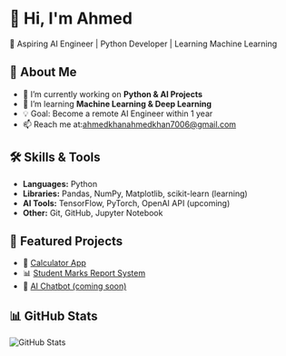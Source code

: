 # 👋 Hi, I'm Ahmed  
🚀 Aspiring AI Engineer | Python Developer | Learning Machine Learning  

## 🌟 About Me
- 🔭 I’m currently working on **Python & AI Projects**  
- 🌱 I’m learning **Machine Learning & Deep Learning**  
- 💡 Goal: Become a remote AI Engineer within 1 year  
- 📫 Reach me at:ahmedkhanahmedkhan7006@gmail.com  

## 🛠️ Skills & Tools
- **Languages:** Python  
- **Libraries:** Pandas, NumPy, Matplotlib, scikit-learn (learning)  
- **AI Tools:** TensorFlow, PyTorch, OpenAI API (upcoming)  
- **Other:** Git, GitHub, Jupyter Notebook  

## 📂 Featured Projects
- 🧮 [Calculator App](https://github.com/yourusername/calculator)  
- 📊 [Student Marks Report System](https://github.com/yourusername/student-marks)  
- 🤖 [AI Chatbot (coming soon)](https://github.com/yourusername/chatbot)  

## 📊 GitHub Stats
![GitHub Stats](https://github-readme-stats.vercel.app/api?username=&show_icons=true&theme=radical)

